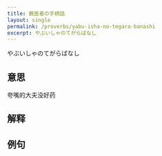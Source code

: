 ```yaml
---
title: 薮医者の手柄話
layout: single
permalink: /proverbs/yabu-isha-no-tegara-banashi
excerpt: やぶいしゃのてがらばなし
---
```


やぶいしゃのてがらばなし

## 意思

夸嘴的大夫没好药

## 解释

## 例句

